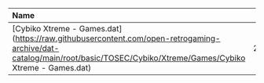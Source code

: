 |Name|Size|
|:---|---:|
|[Cybiko Xtreme - Games.dat](https://raw.githubusercontent.com/open-retrogaming-archive/dat-catalog/main/root/basic/TOSEC/Cybiko/Xtreme/Games/Cybiko Xtreme - Games.dat)|2086|
